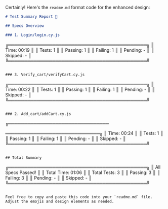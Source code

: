 Certainly! Here's the `readme.md` format code for the enhanced design:

```markdown
# Test Summary Report 🚀

## Specs Overview

### 1. Login/login.cy.js

```
╔════════════════════════════════════════════╗
║ Time: 00:19                              ║
║ Tests: 1                                 ║
║ Passing: 1                               ║
║ Failing: 1                               ║
║ Pending: -                               ║
║ Skipped: -                               ║
╚════════════════════════════════════════════╝
```

### 3. Verify_cart/verifyCart.cy.js

```
╔════════════════════════════════════════════╗
║ Time: 00:22                              ║
║ Tests: 1                                 ║
║ Passing: 1                               ║
║ Failing: 1                               ║
║ Pending: -                               ║
║ Skipped: -                               ║
╚════════════════════════════════════════════╝
```

### 2. Add_cart/addCart.cy.js

```
╔════════════════════════════════

══════════════════════════════╗
║ Time: 00:24                              ║
║ Tests: 1                                 ║
║ Passing: 1                               ║
║ Failing: 1                               ║
║ Pending: -                               ║
║ Skipped: -                               ║
╚════════════════════════════════════════════╝
```

## Total Summary

```
╔════════════════════════════════════════════╗
║ All Specs Passed!                        ║
║ Total Time: 01:06                        ║
║ Total Tests: 3                           ║
║ Passing: 3                               ║
║ Failing: 3                               ║
║ Pending: -                               ║
║ Skipped: -                               ║
╚════════════════════════════════════════════╝
```

Feel free to copy and paste this code into your `readme.md` file. Adjust the emojis and design elements as needed.
